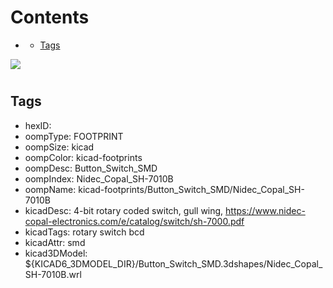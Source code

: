 



Contents
========

* [](#)
	* [Tags](#tags)
  
![][im]
# 

## Tags

- hexID: 
- oompType: FOOTPRINT
- oompSize: kicad
- oompColor: kicad-footprints
- oompDesc: Button_Switch_SMD
- oompIndex: Nidec_Copal_SH-7010B
- oompName: kicad-footprints/Button_Switch_SMD/Nidec_Copal_SH-7010B
- kicadDesc: 4-bit rotary coded switch, gull wing, https://www.nidec-copal-electronics.com/e/catalog/switch/sh-7000.pdf
- kicadTags: rotary switch bcd
- kicadAttr: smd
- kicad3DModel: ${KICAD6_3DMODEL_DIR}/Button_Switch_SMD.3dshapes/Nidec_Copal_SH-7010B.wrl



[im]: image.png
